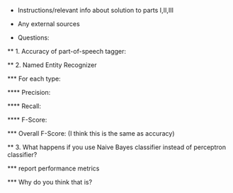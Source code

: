 * Instructions/relevant info about solution to parts I,II,III

* Any external sources

* Questions:

** 1. Accuracy of part-of-speech tagger:

** 2. Named Entity Recognizer

*** For each type:

**** Precision:

**** Recall:

**** F-Score:

*** Overall F-Score: (I think this is the same as accuracy)

** 3. What happens if you use Naive Bayes classifier instead of perceptron classifier?

*** report performance metrics

*** Why do you think that is?